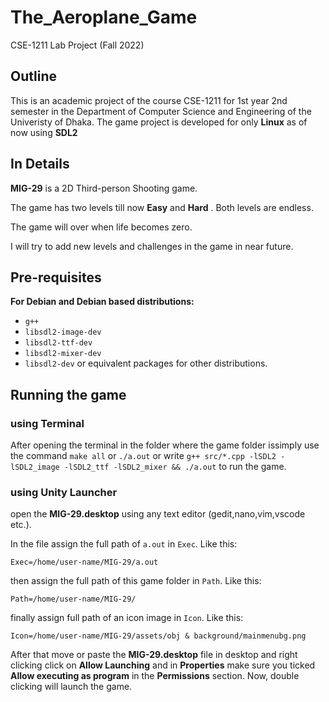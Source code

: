 # The_Aeroplane_Game

CSE-1211 Lab Project (Fall 2022)


## Outline
This is an academic project of the course CSE-1211 for 1st year 2nd semester in the Department of Computer Science and Engineering of the Univeristy of Dhaka. The game project is developed for only **Linux** as of now using **SDL2**

## In Details
**MIG-29** is a 2D Third-person Shooting game. 

The game has two levels till now **Easy** and **Hard** . Both levels are endless. 


The game will over when life becomes zero.

I will try to add new levels and challenges in the game in near future.

## Pre-requisites
**For Debian and Debian based distributions:**
* ```g++```
* ```libsdl2-image-dev``` 
* ```libsdl2-ttf-dev```
* ```libsdl2-mixer-dev```
* ```libsdl2-dev``` 
or equivalent packages for other distributions.

## Running the game

### using Terminal
After opening the terminal in the folder where the game folder issimply use the command `make all` or `./a.out` or 
write 
```g++ src/*.cpp -lSDL2 -lSDL2_image -lSDL2_ttf -lSDL2_mixer && ./a.out```
to run the game.

### using Unity Launcher
open the **MIG-29.desktop** using any text editor (gedit,nano,vim,vscode etc.).

In the file assign the full path of `a.out` in `Exec`. 
Like this:

```Exec=/home/user-name/MIG-29/a.out```

then assign the full path of this game folder in `Path`. 
Like this:

```Path=/home/user-name/MIG-29/```

finally assign full path of an icon image in `Icon`. 
Like this:

```Icon=/home/user-name/MIG-29/assets/obj & background/mainmenubg.png```

After that move or paste the **MIG-29.desktop** file in desktop and right clicking click on **Allow Launching**
and in **Properties** make sure you ticked **Allow executing as program** in the **Permissions** section.
Now, double clicking will launch the game. 


